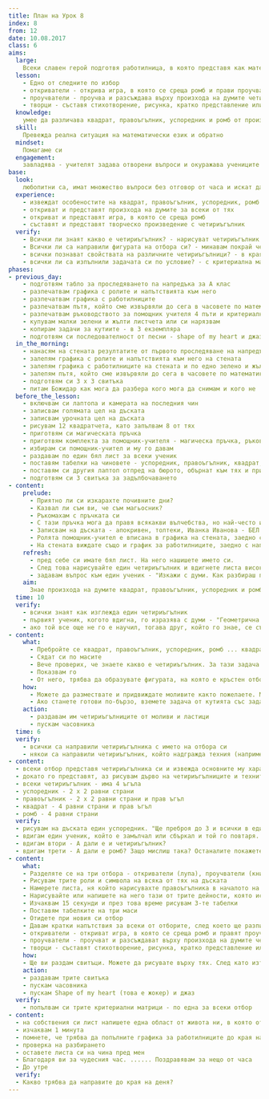 ```yaml
---
title: План на Урок 8
index: 8
from: 12
date: 10.08.2017
class: 6
aims:
  large:
    Всеки славен герой подготвя работилница, в която представя как математиката присъства в неговото любимо занимание и участва в една такава работилница
  lesson:
    - Едно от следните по избор
    - откриватели - открива игра, в която се среща ромб и прави проучване за символиката му там
    - проучватели - проучва и разсъждава върху произхода на думите четириъгълник, правоъгълник, квадрат, успоредник, ромб
    - творци - съставя стихотворение, рисунка, кратко представление или песен с успоредници и/или ромбове
  knowledge:
    умее да различава квадрат, правоъгълник, успоредник и ромб от произволен четириъгълник
  skill:
    Превежда реална ситуация на математически език и обратно
  mindset:
    Помагаме си
  engagement:
    завладява - учителят задава отворени въпроси и окуражава учениците да повдигат допълнителни въпроси
base:
  look:
    любопитни са, имат множество въпроси без отговор от часа и искат да прочетат допълнително вкъщи
  experience:
    - извеждат особеностите на квадрат, правоъгълник, успоредник, ромб и произволен четириъгълник
    - откриват и представят произхода на думите за всеки от тях
    - откриват и представят игра, в която се среща ромб
    - съставят и представят творческо произведение с четириъгълник
  verify:
    - Всички ли знаят какво е четириъгълник? - нарисуват четириъгълник на листа си и го вдигат високо. Вдигам един ученик да го изкаже с думи. - в началото на часа
    - Всички ли са направили фигурата на отбора си? - минавам покрай четирите отбора - в края на изследването
    - всички познават свойствата на различните четириъгълници? - в края на разяснението
    - всички ли са изпълнили задачата си по условие? - с критериална матрица - в края на разяснението
phases:
- previous_day:
    - подготвям табло за проследяването nа напредъка за А клас
    - разпечатвам графика с ролите и напътствията към него
    - разпечатвам графика с работилниците
    - разпечатвам пътя, който сме извървяли до сега в часовете по математика
    - разпечатвам ръководството за помощник учителя 4 пъти и критериалната матрица 6 пъти - по 2 за всеки от 3-те класа
    - купувам малки зелени и жълти листчета или си нарязвам
    - копирам задачи за кутиите - в 3 екземпляра
    - подготвям си последователност от песни - shape of my heart и джаз
  in_the_morning:
    - нанасям на стената резултатите от първото проследяване на напредъка в Б и В клас
    - залепям графика с ролите и напътствията към него на стената
    - залепям графика с работилниците на стената и по едно зелено и жълто листче за всеки
    - залепям пътя, който сме извървяли до сега в часовете по математика и областите, през които сме преминали на стената
    - подготвям си 3 х 3 свитъка
    - питам Божидар как мога да разбера кого мога да снимам и кого не
  before_the_lesson:
    - включвам си лаптопа и камерата на последния чин
    - записвам голямата цел на дъската
    - записвам урочната цел на дъската
    - рисувам 12 квадратчета, като запълвам 8 от тях
    - приготвям си магическата пръчка
    - приготвям комплекта за помощник-учителя - магическа пръчка, ръководство за помощник-учителя и урочен план с критериална матрица
    - избирам си помощник-учител и му го давам
    - раздавам по един бял лист за всеки ученик
    - поставям табелки на чиновете - успоредник, правоъгълник, квадрат, ромб
    - поставям си другия лаптоп отпред на бюрото, обърнат към тях и приготвям хронометър
    - подготвям си 3 свитъка за задълбочаването
- content:
    prelude:
      - Приятно ли си изкарахте почивните дни?
      - Казвал ли съм ви, че съм магьосник?
      - Ръкомахам с пръчката си
      - С тази пръчка мога да правя всякакви вълчебства, но най-често използвам три - за щастие, за сприятеляване и за любопитство. Тази седмица реших да зарадвам четирима от вас, като ги посветя във вълшебното изкуство на учителя магьосник. Те ще получат титлата магьосник помощник-учител, както и три много редки магически артефакта. Магическа пръчка, ръководство за помощник-учителя и урочен план. В света съществуват само два урочни плана - един в мен и един в него. Единствено аз и помощник-учителя ще разполагаме с пълното знание за това, което ни очаква в урока за деня и заедно ще проверяваме дали сме постигнали целите за урока. Днес предложих тази възможност на .............. Само той знае защо съм избрал именно него и утре ще трябва по същия признак, двамата с него заедно да изберем следващия магьосник помощник-учител. Ще седне до него и ще му предаде това апокрифно знание на толтеките. Знаете ли какво е апокрифен? А знаете ли кои са толтеките? Проучете тези две думи и можете да ги обсъдите с г-жа Иванка Иванова, която преподава български език на 6а клас. Тя искрено се радва на подобни разговори.
      - Записвам на дъската - апокривен, толтеки, Иванка Иванова - БЕЛ - 6а клас
      - Ролята помощник-учител е вписана в графика на стената, заедно с много други роли, които всеки от вас може да изпълнява при желание. Нужно е само да запишете името си в съответното квадратче, като може и да сте повече от един. В петък ще имаме награждаване с грамоти за всеки, който е поел роля през тези три седмици. Нека тези, които вече са имали роля през някой ден от предходните 2 седмици, да се запишат в съответното квадратче.
      - На стената виждате също и график за работилниците, заедно с напътствия към него. Трябва да го попълните до края на деня, защото след часовете ще мина пак от тук и ще планирам големия петъчен ден на работилниците по този график.
    refresh:
      - пред себе си имате бял лист. На него нашишете името си.
      - След това нарисувайте един четириъгълник и вдигнете листа високо, така че да мога да го видя ясно
      - задавам въпрос към един ученик - "Изкажи с думи. Как разбираш понятието четириъгълник?"
    aim:
      Знае произхода на думите квадрат, правоъгълник, успоредник и ромб; може да назове игра, в която се среща една от тези фигури и състави творба с тях
  time: 10
  verify:
    - всички знаят как изглежда един четириъгълник
    - първият ученик, когото вдигна, го изразява с думи - "Геометрична фигура с 4 ъгъла"
    - ако той все още не го е научил, тогава друг, който го знае, се съгласява да седнат заедно и да му го обясни
- content:
    what:
      - Пребройте се квадрат, правоъгълник, успоредник, ромб ... квадрат, ....
      - Сядат си по масите
      - Вече проверих, че знаете какво е четириъгълник. За тази задача ще разполагате с четириъгълник, изграден от моливи и ластици.
      - Показвам го
      - От него, трябва да образувате фигурата, на която е кръстен отборът ви. В следващия етап на урока всеки отбор ще представи фигурата си и ще изведе характеристиките ѝ
    how:
      - Можете да размествате и придвиждате моливите както пожелаете. Можете да обсъждате вътре в отбора си и можете да минавате през другите отбори, за да видите какво правят те.
      - Ако станете готови по-бързо, вземете задача от кутията със задачи
    action:
      - раздавам им четириъгълниците от моливи и ластици
      - пускам часовника
  time: 6
  verify:
    - всички са направили четириъгълника с името на отбора си
    - някои са направили четириъгълник, който надгражда техния (например имат да направят успоредник, а са направили ромб, правоъгълник или квадрат) и могат да се обосноват - Това наистина ли е фигурата, на която е кръстен отборът ви? Какви са характеристиките на вашата фигура? Тази притежава ли ги? А притежава ли и допълнителни?
- content:
  - всеки отбор представя четириъгълника си и извежда основните му характеристики
  - докато го представят, аз рисувам дърво на четириъгълниците и техните характеристики
  - всеки четириъгълник - има 4 ъгъла
  - успоредник - 2 х 2 равни страни
  - правоъгълник - 2 х 2 равни страни и прав ъгъл
  - квадрат - 4 равни страни и прав ъгъл
  - ромб - 4 равни страни
  verify:
  - рисувам на дъската един успоредник. "Ще преброя до 3 и всички в един глас трябва да кажете каква е"
  - вдигам един ученик, който е замълчал или сбъркал и той го повтаря. Обосновава се защо е успоредник
  - вдигам втори - А дали е и четириъгълник?
  - вдигам трети - А дали е ромб? Защо мислиш така? Останалите покажете с палци дали сте съгласни.
- content:
    what:
    - Разделяте се на три отбора - откриватели (лупа), проучватели (книга), творци (четка)
    - Рисувам трите роли и символа на всяка от тях на дъската
    - Намерете листа, ня който нарисувахте правоъгълника в началото на часа
    - Нарисувайте или напишете на него тази от трите дейности, която искате да извършвате
    - Изчаквам 15 секунди и през това време рисувам 3-те табелки
    - Поставям табелките на три маси
    - Отидете при новия си отбор
    - Давам кратки напътствия за всеки от отборите, след което ще разпиша по-подробни на дъската.
    - откриватели - откриват игра, в която се среща ромб и правят проучване за символиката му там
    - проучватели - проучват и разсъждават върху произхода на думите четириъгълник, правоъгълник, квадрат, успоредник, ромб
    - творци - съставят стихотворение, рисунка, кратко представление или песен с успоредници и/или ромбове
    how:
    - Ще ви раздам свитъци. Можете да рисувате върху тях. След като изтече времето, ще имаме по две минути за всеки от трите отбора да представи труда си.
    action:
    - раздавам трите свитъка
    - пускам часовника
    - пускам Shape of my heart (това е жокер) и джаз
  verify:
    - попълвам си трите критериални матрици - по една за всеки отбор
- content:
  - на собствения си лист напишете една област от живота ни, в която открихте математиката
  - изчаквам 1 минута
  - помнете, че трябва да попълните графика за работилниците до края на деня
  - проверка на разбирането
  - оставете листа си на чина пред мен
  - Благодаря ви за чудесния час. ...... Поздравявам за нещо от часа
  - До утре
  verify:
  - Какво трябва да направите до края на деня?
---
```

